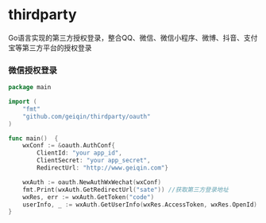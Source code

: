 # thirdparty

 Go语言实现的第三方授权登录，整合QQ、微信、微信小程序、微博、抖音、支付宝等第三方平台的授权登录

### 微信授权登录
```go
package main

import (
	"fmt"
	"github.com/geiqin/thirdparty/oauth"
)

func main()  {
	wxConf := &oauth.AuthConf{
        ClientId: "your app_id", 
        ClientSecret: "your app_secret", 
        RedirectUrl: "http://www.geiqin.com"}

	wxAuth := oauth.NewAuthWxWechat(wxConf)
	fmt.Print(wxAuth.GetRedirectUrl("sate")) //获取第三方登录地址
	wxRes, err := wxAuth.GetToken("code")
	userInfo, _ := wxAuth.GetUserInfo(wxRes.AccessToken, wxRes.OpenId)
}
``` 